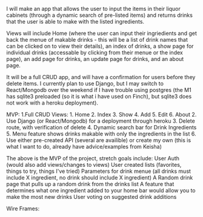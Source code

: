 I will make an app that allows the user to input the items in their liquor cabinets (through a dynamic search of pre-listed items) and returns drinks that the user is able to make with the listed ingredients.

Views will include Home (where the user can input their ingriedients and get back the menue of makable drinks - this will be a list of drink names that can be clicked on to view their details), an index of drinks, a show page for individual drinks (accessable by clicking from their menue or the index page), an add page for drinks, an update page for drinks, and an about page.

It will be a full CRUD app, and will have a confirmation for users before they delete items. I currently plan to use Django, but I may switch to React/Mongodb over the weekend if I have trouble using postgres (the M1 has sqlite3 preloaded (so it is what i have used on Finch), but sqlite3 does not work with a heroku deployment).

MVP: 1.Full CRUD Views: 1. Home 2. Index 3. Show 4. Add 5. Edit 6. About 2. Use Django (or React/Mongodb) for a deployment through heroku 3. Delete route, with verification of delete 4. Dynamic search bar for Drink Ingredients 5. Menu feature shows drinks makable with only the ingredients in the list 6. Use either pre-created API (several are availible) or create my own (this is what I want to do, already have advice/examples from Keisha)

The above is the MVP of the project, stretch goals include: User Auth (would also add views/changes to views) User created lists (favorites, things to try, things I've tried) Parameters for drink menue (all drinks must include X ingredient, no drink should include X ingredient) A Random drink page that pulls up a random drink from the drinks list A feature that determines what one ingredient added to your home bar would allow you to make the most new drinks User voting on suggested drink additions

Wire Frames: